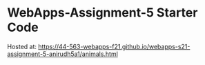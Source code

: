 # WebApps-Assignment-5 Starter Code

Hosted at: https://44-563-webapps-f21.github.io/webapps-s21-assignment-5-anirudh5a1/animals.html
